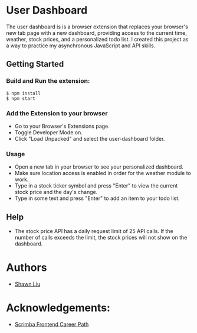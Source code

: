 # User Dashboard
The user dashboard is is a browser extension that replaces your browser's new tab page with a new dashboard, providing access to the current time, weather, stock prices, and a personalized todo list.  I created this project as a way to practice my asynchronous JavaScript and API skills.  

## Getting Started
### Build and Run the extension:

```
$ npm install
$ npm start
````

### Add the Extension to your browser
* Go to your Browser's Extensions page.
* Toggle Developer Mode on.
* Click "Load Unpacked" and select the user-dashboard folder.

### Usage
* Open a new tab in your browser to see your personalized dashboard.
* Make sure location access is enabled in order for the weather module to work. 
* Type in a stock ticker symbol and press "Enter" to view the current stock price and the day's change.
* Type in some text and press "Enter" to add an item to your todo list.

## Help
* The stock price API has a daily request limit of 25 API calls. If the number of calls exceeds the limit, the stock prices will not show on the dashboard.

# Authors
* [Shawn Liu](https://github.com/shawn8913)

# Acknowledgements:
* [Scrimba Frontend Career Path](https://scrimba.com/learn/frontend)
